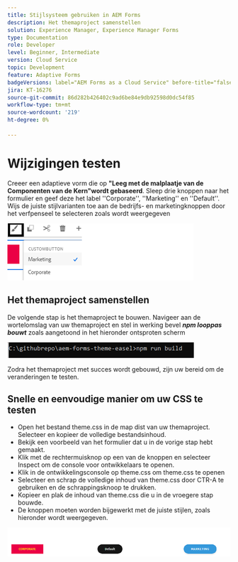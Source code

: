 ```yaml
---
title: Stijlsysteem gebruiken in AEM Forms
description: Het themaproject samenstellen
solution: Experience Manager, Experience Manager Forms
type: Documentation
role: Developer
level: Beginner, Intermediate
version: Cloud Service
topic: Development
feature: Adaptive Forms
badgeVersions: label="AEM Forms as a Cloud Service" before-title="false"
jira: KT-16276
source-git-commit: 86d282b426402c9ad6be84e9db92598d0dc54f85
workflow-type: tm+mt
source-wordcount: '219'
ht-degree: 0%

---
```



# Wijzigingen testen

Creeer een adaptieve vorm die op **&quot;Leeg met de malplaatje van de Componenten van de Kern&quot;wordt gebaseerd**. Sleep drie knoppen naar het formulier en geef deze het label &#39;&#39;Corporate&#39;&#39;, &#39;&#39;Marketing&#39;&#39; en &#39;&#39;Default&#39;&#39;.
Wijs de juiste stijlvarianten toe aan de bedrijfs- en marketingknoppen door het verfpenseel te selecteren zoals wordt weergegeven

![ stijlen ](assets/marketing-variation.png)

## Het themaproject samenstellen

De volgende stap is het themaproject te bouwen. Navigeer aan de wortelomslag van uw themaproject en stel in werking bevel _**npm looppas bouwt**_ zoals aangetoond in het hieronder ontsproten scherm

![ bouwstijl-thema ](assets/build-theme.png)

Zodra het themaproject met succes wordt gebouwd, zijn uw bereid om de veranderingen te testen.

## Snelle en eenvoudige manier om uw CSS te testen

* Open het bestand theme.css in de map dist van uw themaproject. Selecteer en kopieer de volledige bestandsinhoud.
* Bekijk een voorbeeld van het formulier dat u in de vorige stap hebt gemaakt.
* Klik met de rechtermuisknop op een van de knoppen en selecteer Inspect om de console voor ontwikkelaars te openen.
* Klik in de ontwikkelingsconsole op theme.css om theme.css te openen
* Selecteer en schrap de volledige inhoud van theme.css door CTR-A te gebruiken en de schrappingsknoop te drukken.
* Kopieer en plak de inhoud van theme.css die u in de vroegere stap bouwde.
* De knoppen moeten worden bijgewerkt met de juiste stijlen, zoals hieronder wordt weergegeven.

![ definitief-knopen ](assets/final-state-buttons.png)

